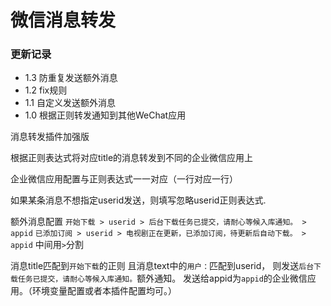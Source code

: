 # 微信消息转发

### 更新记录

- 1.3 防重复发送额外消息
- 1.2 fix规则
- 1.1 自定义发送额外消息
- 1.0 根据正则转发通知到其他WeChat应用


消息转发插件加强版

根据正则表达式将对应title的消息转发到不同的企业微信应用上

企业微信应用配置与正则表达式一一对应（一行对应一行）

如果某条消息不想指定userid发送，则填写忽略userid正则表达式.

额外消息配置
`开始下载 > userid > 后台下载任务已提交，请耐心等候入库通知。 > appid`
`已添加订阅 > userid > 电视剧正在更新，已添加订阅，待更新后自动下载。 > appid`
中间用` > `分割

消息title匹配到`开始下载`的正则
且消息text中的`用户：`匹配到userid，
则发送`后台下载任务已提交，请耐心等候入库通知。`额外通知。
发送给appid为`appid`的企业微信应用。（环境变量配置或者本插件配置均可。）
